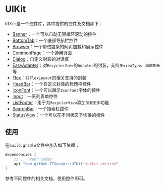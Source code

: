# UIKit

`UIKit`是一个控件库，其中提供的控件及文档如下：
* [Banner](./docs/Banner.md)：一个可以自动无限循环滚动的控件
* [BottomTab](./docs/BottomTab.md)：一个底部导航栏控件
* [Browser](./docs/Browser.md)：一个带进度条的网页加载和展示控件
* [CommonPage](./docs/CommonPage.md)：一个通用页面
* [Dialog](./docs/Dialog.md)：自定义封装的对话框
* [EasyAdapter](./docs/EasyAdapter.md)：对`RecyclerView`的`Adapter`的封装，支持`多viewType`、`局部刷新`等
* [Flex](./docs/Flex.md)：对`FlexLayout`的相关支持的封装
* [HeadBar](./docs/HeadBar.md)：一个自定义封装的标题栏控件
* [IconFont](./docs/IconFont.md)：一个可以展示`IconFont`字体的控件
* [Input](./docs/Input.md)：一系列表单控件
* [ListFooter](./docs/ListFooter.md)：用于为`RecyclerView`添加`加载更多`功能
* [SearchBar](./docs/SearchBar.md)：一个搜索栏控件
* [StatusView](./docs/StatusView.md)：一个可以在不同状态下切换的控件

## 使用
在`build.gradle`文件中加入如下依赖：
```groovy
dependencies {
    // ... Your codes
    api "com.github.ITGungnir:UIKit:$uikit_version"
}
```
参考不同控件的相关文档，使用控件即可。
